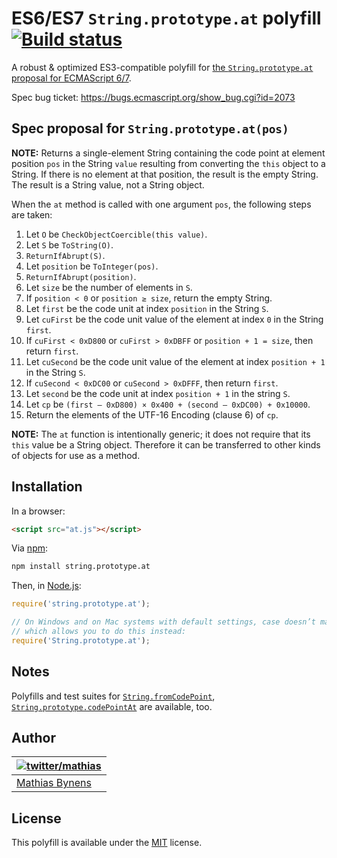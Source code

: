 # ES6/ES7 `String.prototype.at` polyfill [![Build status](https://travis-ci.org/mathiasbynens/String.prototype.at.svg?branch=master)](https://travis-ci.org/mathiasbynens/String.prototype.at)

A robust & optimized ES3-compatible polyfill for [the `String.prototype.at` proposal for ECMAScript 6/7](http://esdiscuss.org/topic/string-prototype-symbolat-improved-string-prototype-charat).

Spec bug ticket: <https://bugs.ecmascript.org/show_bug.cgi?id=2073>

## Spec proposal for `String.prototype.at(pos)`

**NOTE:** Returns a single-element String containing the code point at element position `pos` in the String `value` resulting from converting the `this` object to a String. If there is no element at that position, the result is the empty String. The result is a String value, not a String object.

When the `at` method is called with one argument `pos`, the following steps are taken:

01. Let `O` be `CheckObjectCoercible(this value)`.
02. Let `S` be `ToString(O)`.
03. `ReturnIfAbrupt(S)`.
04. Let `position` be `ToInteger(pos)`.
05. `ReturnIfAbrupt(position)`.
06. Let `size` be the number of elements in `S`.
07. If `position < 0` or `position ≥ size`, return the empty String.
08. Let `first` be the code unit at index `position` in the String `S`.
09. Let `cuFirst` be the code unit value of the element at index `0` in the String `first`.
10. If `cuFirst < 0xD800` or `cuFirst > 0xDBFF` or `position + 1 = size`, then return `first`.
11. Let `cuSecond` be the code unit value of the element at index `position + 1` in the String `S`.
12. If `cuSecond < 0xDC00` or `cuSecond > 0xDFFF`, then return `first`.
13. Let `second` be the code unit at index `position + 1` in the string `S`.
14. Let `cp` be `(first – 0xD800) × 0x400 + (second – 0xDC00) + 0x10000`.
15. Return the elements of the UTF-16 Encoding (clause 6) of `cp`.

**NOTE:** The `at` function is intentionally generic; it does not require that its `this` value be a String object. Therefore it can be transferred to other kinds of objects for use as a method.

## Installation

In a browser:

```html
<script src="at.js"></script>
```

Via [npm](http://npmjs.org/):

```bash
npm install string.prototype.at
```

Then, in [Node.js](http://nodejs.org/):

```js
require('string.prototype.at');

// On Windows and on Mac systems with default settings, case doesn’t matter,
// which allows you to do this instead:
require('String.prototype.at');
```

## Notes

Polyfills and test suites for [`String.fromCodePoint`](http://mths.be/fromcodepoint), [`String.prototype.codePointAt`](http://mths.be/codepointat) are available, too.

## Author

| [![twitter/mathias](https://gravatar.com/avatar/24e08a9ea84deb17ae121074d0f17125?s=70)](https://twitter.com/mathias "Follow @mathias on Twitter") |
|---|
| [Mathias Bynens](http://mathiasbynens.be/) |

## License

This polyfill is available under the [MIT](http://mths.be/mit) license.
